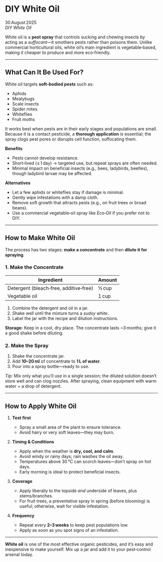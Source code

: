 # DIY White Oil

30 August 2025  
*DIY White Oil*  

White oil is a **pest spray** that controls sucking and chewing insects by acting as a *suffocant*—it smothers pests rather than poisons them. Unlike commercial horticultural oils, white oil’s main ingredient is vegetable‑based, making it cheaper to produce and more eco‑friendly.

---

## What Can It Be Used For?

White oil targets **soft‑bodied pests** such as:

- Aphids  
- Mealybugs  
- Scale insects  
- Spider mites  
- Whiteflies  
- Fruit moths  

It works best when pests are in their early stages and populations are small. Because it is a contact pesticide, a **thorough application** is essential; the spray clogs pest pores or disrupts cell function, suffocating them.  

**Benefits**

- Pests cannot develop resistance.  
- Short‑lived (≤ 1 day) → targeted use, but repeat sprays are often needed.  
- Minimal impact on beneficial insects (e.g., bees, ladybirds, beetles), though ladybird larvae may be affected.

**Alternatives**

- Let a few aphids or whiteflies stay if damage is minimal.  
- Gently wipe infestations with a damp cloth.  
- Remove soft growth that attracts pests (e.g., on fruit trees or broad beans).  
- Use a commercial vegetable‑oil spray like *Eco‑Oil* if you prefer not to DIY.

---

## How to Make White Oil

The process has two stages: **make a concentrate** and then **dilute it for spraying**.  

### 1. Make the Concentrate

| Ingredient | Amount |
|------------|--------|
| Detergent (bleach‑free, additive‑free) | ½ cup |
| Vegetable oil | 1 cup |

1. Combine the detergent and oil in a jar.  
2. Shake well until the mixture turns a *sudsy white*.  
3. Label the jar with the recipe and dilution instructions.  

**Storage:** Keep in a cool, dry place. The concentrate lasts ~3 months; give it a good shake before diluting.

### 2. Make the Spray

1. Shake the concentrate jar.  
2. Add **10–20 ml** of concentrate to **1 L of water**.  
3. Pour into a spray bottle—ready to use.  

*Tip:* Mix only what you’ll use in a single session; the diluted solution doesn’t store well and can clog nozzles. After spraying, clean equipment with warm water + a drop of detergent.

---

## How to Apply White Oil

1. **Test first**  
   - Spray a small area of the plant to ensure tolerance.  
   - Avoid hairy or very soft leaves—they may burn.  

2. **Timing & Conditions**  
   - Apply when the weather is **dry, cool, and calm**.  
   - Avoid windy or rainy days; rain washes the oil away.  
   - Temperatures above 30 °C can scorch leaves—don’t spray on hot days.  
   - Early morning is ideal to protect beneficial insects.  

3. **Coverage**  
   - Apply liberally to the topside *and* underside of leaves, plus stems/branches.  
   - For fruit trees, a preventative spray in spring (before blooming) is useful; otherwise, wait for visible infestation.  

4. **Frequency**  
   - Repeat every **2–3 weeks** to keep pest populations low.  
   - Apply as soon as you spot signs of an infestation.

---

**White oil** is one of the most effective organic pesticides, and it’s easy and inexpensive to make yourself. Mix up a jar and add it to your pest‑control arsenal today.